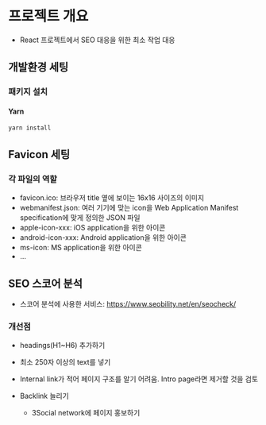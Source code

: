 # 프로젝트 개요

- React 프로젝트에서 SEO 대응을 위한 최소 작업 대응

## 개발환경 세팅

### 패키지 설치

#### Yarn

```
yarn install
```

## Favicon 세팅

### 각 파일의 역할

- favicon.ico: 브라우저 title 옆에 보이는 16x16 사이즈의 이미지
- webmanifest.json: 여러 기기에 맞는 icon을 Web Application Manifest specification에 맞게 정의한 JSON 파일
- apple-icon-xxx: iOS application을 위한 아이콘
- android-icon-xxx: Android application을 위한 아이콘
- ms-icon: MS application을 위한 아이콘
- ...

## SEO 스코어 분석

- 스코어 분석에 사용한 서비스: https://www.seobility.net/en/seocheck/

### 개선점

- headings(H1~H6) 추가하기

- 최소 250자 이상의 text를 넣기

- Internal link가 적어 페이지 구조를 알기 어려움. Intro page라면 제거할 것을 검토

- Backlink 늘리기
  - 3Social network에 페이지 홍보하기

